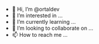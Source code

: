 - 👋 Hi, I’m @ortaldev
- 👀 I’m interested in ...
- 🌱 I’m currently learning ...
- 💞️ I’m looking to collaborate on ...
- 📫 How to reach me ...

<!---
ortaldev/ortaldev is a ✨ special ✨ repository because its `README.md` (this file) appears on your GitHub profile.
You can click the Preview link to take a look at your changes.
--->
